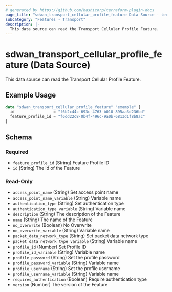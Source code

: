 ```yaml
---
# generated by https://github.com/hashicorp/terraform-plugin-docs
page_title: "sdwan_transport_cellular_profile_feature Data Source - terraform-provider-sdwan"
subcategory: "Features - Transport"
description: |-
  This data source can read the Transport Cellular Profile Feature.
---
```


# sdwan_transport_cellular_profile_feature (Data Source)

This data source can read the Transport Cellular Profile Feature.

## Example Usage

```terraform
data "sdwan_transport_cellular_profile_feature" "example" {
  id                 = "f6b2c44c-693c-4763-b010-895aa3d236bd"
  feature_profile_id = "f6dd22c8-0b4f-496c-9a0b-6813d1f8b8ac"
}
```

<!-- schema generated by tfplugindocs -->
## Schema

### Required

- `feature_profile_id` (String) Feature Profile ID
- `id` (String) The id of the Feature

### Read-Only

- `access_point_name` (String) Set access point name
- `access_point_name_variable` (String) Variable name
- `authentication_type` (String) Set authentication type
- `authentication_type_variable` (String) Variable name
- `description` (String) The description of the Feature
- `name` (String) The name of the Feature
- `no_overwrite` (Boolean) No Overwrite
- `no_overwrite_variable` (String) Variable name
- `packet_data_network_type` (String) Set packet data network type
- `packet_data_network_type_variable` (String) Variable name
- `profile_id` (Number) Set Profile ID
- `profile_id_variable` (String) Variable name
- `profile_password` (String) Set the profile password
- `profile_password_variable` (String) Variable name
- `profile_username` (String) Set the profile username
- `profile_username_variable` (String) Variable name
- `requires_authentication` (Boolean) Require authentication type
- `version` (Number) The version of the Feature
